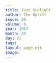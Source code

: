 ```yaml
---
title: Just Sunlight
author: The Uplift
issue: 20
volume: 6
year: 1917
month: 24
day: VI
tags:
layout: page.njk
image:
---
```

